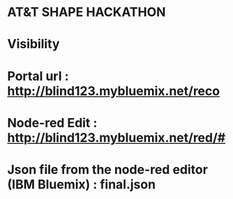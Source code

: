 # AT&T SHAPE HACKATHON

# Visibility

# Portal url : http://blind123.mybluemix.net/reco

# Node-red Edit : http://blind123.mybluemix.net/red/#

# Json file from the node-red editor (IBM Bluemix) : final.json 
